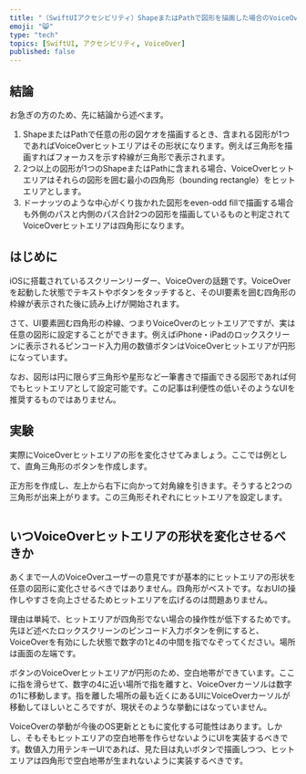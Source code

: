 ```yaml
---
title: "（SwiftUIアクセシビリティ）ShapeまたはPathで図形を描画した場合のVoiceOverヒットエリアについて"
emoji: "😸"
type: "tech"
topics: [SwiftUI, アクセシビリティ, VoiceOver]
published: false
---
```

## 結論

お急ぎの方のため、先に結論から述べます。

1. ShapeまたはPathで任意の形の図ケオを描画するとき、含まれる図形が1つであればVoiceOverヒットエリアはその形状になります。例えば三角形を描画すればフォーカスを示す枠線が三角形で表示されます。
2. 2つ以上の図形が1つのShapeまたはPathに含まれる場合、VoiceOverヒットエリアはそれらの図形を囲む最小の四角形（bounding rectangle）をヒットエリアとします。
3. ドーナッツのような中心がくり抜かれた図形をeven-odd fillで描画する場合も外側のパスと内側のパス合計2つの図形を描画しているものと判定されてVoiceOverヒットエリアは四角形になります。

## はじめに

iOSに搭載されているスクリーンリーダー、VoiceOverの話題です。VoiceOverを起動した状態でテキストやボタンをタッチすると、そのUI要素を囲む四角形の枠線が表示された後に読み上げが開始されます。

さて、UI要素囲む四角形の枠線、つまりVoiceOverのヒットエリアですが、実は任意の図形に設定することができます。例えばiPhone・iPadのロックスクリーンに表示されるピンコード入力用の数値ボタンはVoiceOverヒットエリアが円形になっています。

なお、図形は円に限らず三角形や星形など一筆書きで描画できる図形であれば何でもヒットエリアとして設定可能です。この記事は利便性の低いそのようなUIを推奨するものではありません。

## 実験

実際にVoiceOverヒットエリアの形を変化させてみましょう。ここでは例として、直角三角形のボタンを作成します。

正方形を作成し、左上から右下に向かって対角線を引きます。そうすると2つの三角形が出来上がります。この三角形それぞれにヒットエリアを設定します。

```swift

```

## いつVoiceOverヒットエリアの形状を変化させるべきか

あくまで一人のVoiceOverユーザーの意見ですが基本的にヒットエリアの形状を任意の図形に変化させるべきではありません。四角形がベストです。なおUIの操作しやすさを向上させるためヒットエリアを広げるのは問題ありません。

理由は単純で、ヒットエリアが四角形でない場合の操作性が低下するためです。先ほど述べたロックスクリーンのピンコード入力ボタンを例にすると、VoiceOverを有効にした状態で数字の1と4の中間を指でなぞってください。場所は画面の左端です。

ボタンのVoiceOverヒットエリアが円形のため、空白地帯ができています。ここに指を滑らせて、数字の4に近い場所で指を離すと、VoiceOverカーソルは数字の1に移動します。指を離した場所の最も近くにあるUIにVoiceOverカーソルが移動してほしいところですが、現状そのような挙動にはなっていません。

VoiceOverの挙動が今後のOS更新とともに変化する可能性はあります。しかし、そもそもヒットエリアの空白地帯を作らせないようにUIを実装するべきです。数値入力用テンキーUIであれば、見た目は丸いボタンで描画しつつ、ヒットエリアは四角形で空白地帯が生まれないように実装するべきです。
